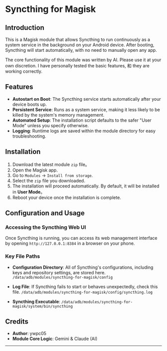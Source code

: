 # Syncthing for Magisk

## Introduction

This is a Magisk module that allows Syncthing to run continuously as a system service in the background on your Android device. After booting, Syncthing will start automatically, with no need to manually open any app.

The core functionality of this module was written by AI. Please use it at your own discretion. I have personally tested the basic features, 和 they are working correctly.

## Features

-   **Autostart on Boot**: The Syncthing service starts automatically after your device boots up.
-   **Persistent Service**: Runs as a system service, making it less likely to be killed by the system's memory management.
-   **Automated Setup**: The installation script defaults to the safer "User Mode" unless you specify otherwise.
-   **Logging**: Runtime logs are saved within the module directory for easy troubleshooting.

## Installation

1.  Download the latest module `zip` file。
2.  Open the Magisk app.
3.  Go to `Modules` -> `Install from storage`.
4.  Select the `zip` file you downloaded.
5.  The installation will proceed automatically. By default, it will be installed in **User Mode**。
6.  Reboot your device once the installation is complete.

## Configuration and Usage

### Accessing the Syncthing Web UI

Once Syncthing is running, you can access its web management interface by opening `http://127.0.0.1:8384` in a browser on your phone.

### Key File Paths

-   **Configuration Directory**: All of Syncthing's configurations, including keys and repository settings, are stored here.
    `/data/adb/modules/syncthing-for-magisk/config`

-   **Log File**: If Syncthing fails to start or behaves unexpectedly, check this file.
    `/data/adb/modules/syncthing-for-magisk/config/syncthing.log`

-   **Syncthing Executable**:
    `/data/adb/modules/syncthing-for-magisk/system/bin/syncthing`

## Credits

-   **Author**: ywpc05
-   **Module Core Logic**: Gemini & Claude (AI)

---
